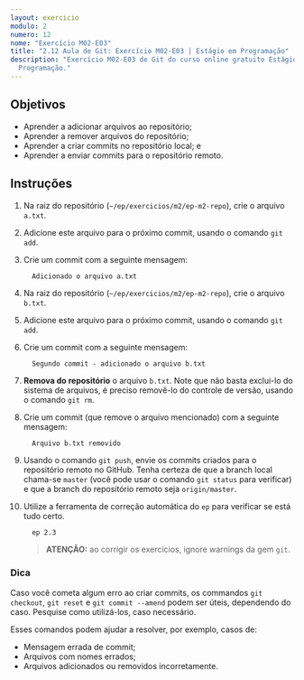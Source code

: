 ```yaml
---
layout: exercicio
modulo: 2
numero: 12
nome: "Exercício M02-E03"
title: "2.12 Aula de Git: Exercício M02-E03 | Estágio em Programação"
description: "Exercício M02-E03 de Git do curso online gratuito Estágio em
  Programação."
---
```


## Objetivos

- Aprender a adicionar arquivos ao repositório;
- Aprender a remover arquivos do repositório;
- Aprender a criar commits no repositório local; e
- Aprender a enviar commits para o repositório remoto.

## Instruções

1. Na raiz do repositório (`~/ep/exercicios/m2/ep-m2-repo`), crie o arquivo `a.txt`.

2. Adicione este arquivo para o próximo commit, usando o comando `git add`.

3. Crie um commit com a seguinte mensagem:

    ```
      Adicionado o arquivo a.txt
    ```

4. Na raiz do repositório (`~/ep/exercicios/m2/ep-m2-repo`), crie o arquivo `b.txt`.

5. Adicione este arquivo para o próximo commit, usando o comando `git add`.

6. Crie um commit com a seguinte mensagem:

    ```
      Segundo commit - adicionado o arquivo b.txt
    ```

7. __Remova do repositório__ o arquivo `b.txt`. Note que não basta exclui-lo do sistema de arquivos, é preciso removê-lo do controle de versão, usando o comando `git rm`.

8. Crie um commit (que remove o arquivo mencionado) com a seguinte mensagem:

    ```
      Arquivo b.txt removido
    ```

9. Usando o comando `git push`, envie os commits criados para o repositório remoto no GitHub. Tenha certeza de que a branch local chama-se `master` (você pode usar o comando `git status` para verificar) e que a branch do repositório remoto seja `origin/master`.

10. Utilize a ferramenta de correção automática do `ep` para verificar se está tudo certo.

    ```bash
      ep 2.3
    ```

    > **ATENÇÃO:** ao corrigir os exercícios, ignore warnings da gem `git`.

### Dica

Caso você cometa algum erro ao criar commits, os commandos `git checkout`, `git reset` e `git commit --amend` podem ser úteis, dependendo do caso. Pesquise como utilizá-los, caso necessário.

Esses comandos podem ajudar a resolver, por exemplo, casos de:

- Mensagem errada de commit;
- Arquivos com nomes errados;
- Arquivos adicionados ou removidos incorretamente.
